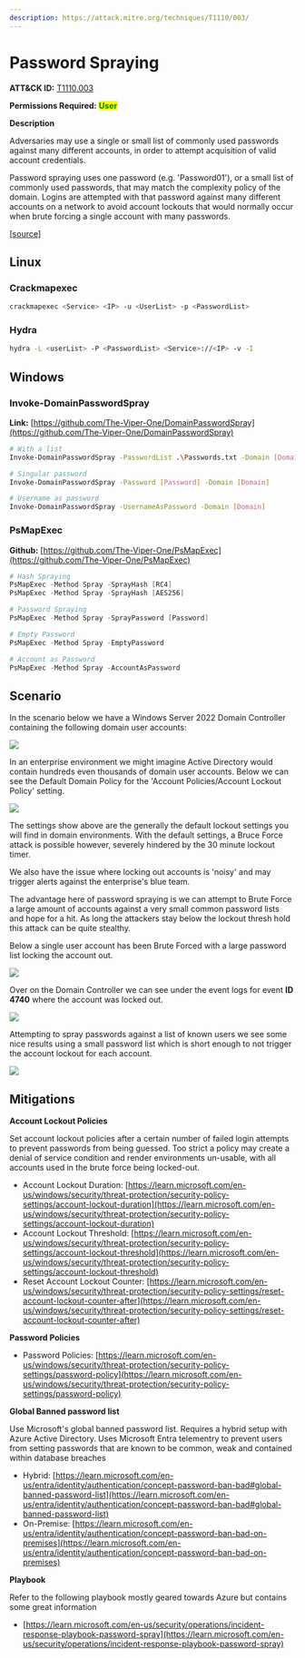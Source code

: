 ```yaml
---
description: https://attack.mitre.org/techniques/T1110/003/
---
```


# Password Spraying

**ATT\&CK ID:** [T1110.003](https://attack.mitre.org/techniques/T1110/003/)

**Permissions Required:** <mark style="color:green;">**User**</mark>

**Description**

Adversaries may use a single or small list of commonly used passwords against many different accounts, in order to attempt acquisition of valid account credentials.

Password spraying uses one password (e.g. 'Password01'), or a small list of commonly used passwords, that may match the complexity policy of the domain. Logins are attempted with that password against many different accounts on a network to avoid account lockouts that would normally occur when brute forcing a single account with many passwords.

\[[source](https://attack.mitre.org/techniques/T1110/003/)]

## Linux

### Crackmapexec

```bash
crackmapexec <Service> <IP> -u <UserList> -p <PasswordList>
```

### Hydra

```bash
hydra -L <userList> -P <PasswordList> <Service>://<IP> -v -I 
```

## Windows

### Invoke-DomainPasswordSpray

**Link:** [https://github.com/The-Viper-One/DomainPasswordSpray](https://github.com/The-Viper-One/DomainPasswordSpray)

```bash
# With a list
Invoke-DomainPasswordSpray -PasswordList .\Passwords.txt -Domain [Domain]

# Singular password
Invoke-DomainPasswordSpray -Password [Password] -Domain [Domain]

# Username as password
Invoke-DomainPasswordSpray -UsernameAsPassword -Domain [Domain]
```

### PsMapExec

**Github:** [https://github.com/The-Viper-One/PsMapExec](https://github.com/The-Viper-One/PsMapExec)

```powershell
# Hash Spraying
PsMapExec -Method Spray -SprayHash [RC4]
PsMapExec -Method Spray -SprayHash [AES256]

# Password Spraying
PsMapExec -Method Spray -SprayPassword [Password]

# Empty Password
PsMapExec -Method Spray -EmptyPassword

# Account as Password 
PsMapExec -Method Spray -AccountAsPassword
```

## Scenario

In the scenario below we have a Windows Server 2022 Domain Controller containing the following domain user accounts:

![](../../../../.gitbook/assets/ADusers.PNG)

In an enterprise environment we might imagine Active Directory would contain hundreds even thousands of domain user accounts. Below we can see the Default Domain Policy for the 'Account Policies/Account Lockout Policy' setting.

![](../../../../.gitbook/assets/GPO.PNG)

The settings show above are the generally the default lockout settings you will find in domain environments. With the default settings, a Bruce Force attack is possible however, severely hindered by the 30 minute lockout timer.

We also have the issue where locking out accounts is 'noisy' and may trigger alerts against the enterprise's blue team.

The advantage here of password spraying is we can attempt to Brute Force a large amount of accounts against a very small common password lists and hope for a hit. As long the attackers stay below the lockout thresh hold this attack can be quite stealthy.

Below a single user account has been Brute Forced with a large password list locking the account out.

![](<../../../../.gitbook/assets/image (1736).png>)

Over on the Domain Controller we can see under the event logs for event **ID 4740** where the account was locked out.

![](../../../../.gitbook/assets/event.PNG)

Attempting to spray passwords against a list of known users we see some nice results using a small password list which is short enough to not trigger the account lockout for each account.

![](<../../../../.gitbook/assets/image (1738).png>)

## Mitigations

**Account Lockout Policies**

Set account lockout policies after a certain number of failed login attempts to prevent passwords from being guessed. Too strict a policy may create a denial of service condition and render environments un-usable, with all accounts used in the brute force being locked-out.

* Account Lockout Duration: [https://learn.microsoft.com/en-us/windows/security/threat-protection/security-policy-settings/account-lockout-duration](https://learn.microsoft.com/en-us/windows/security/threat-protection/security-policy-settings/account-lockout-duration)
* Account Lockout Threshold: [https://learn.microsoft.com/en-us/windows/security/threat-protection/security-policy-settings/account-lockout-threshold](https://learn.microsoft.com/en-us/windows/security/threat-protection/security-policy-settings/account-lockout-threshold)
* Reset Account Lockout Counter: [https://learn.microsoft.com/en-us/windows/security/threat-protection/security-policy-settings/reset-account-lockout-counter-after](https://learn.microsoft.com/en-us/windows/security/threat-protection/security-policy-settings/reset-account-lockout-counter-after)

**Password Policies**

* Password Policies: [https://learn.microsoft.com/en-us/windows/security/threat-protection/security-policy-settings/password-policy](https://learn.microsoft.com/en-us/windows/security/threat-protection/security-policy-settings/password-policy)

**Global Banned password list**

Use Microsoft's global banned password list. Requires a hybrid setup with Azure Active Directory. Uses Microsoft Entra telementry to prevent users from setting passwords that are known to be common, weak and contained within database breaches

* Hybrid: [https://learn.microsoft.com/en-us/entra/identity/authentication/concept-password-ban-bad#global-banned-password-list](https://learn.microsoft.com/en-us/entra/identity/authentication/concept-password-ban-bad#global-banned-password-list)
* On-Premise: [https://learn.microsoft.com/en-us/entra/identity/authentication/concept-password-ban-bad-on-premises](https://learn.microsoft.com/en-us/entra/identity/authentication/concept-password-ban-bad-on-premises)

**Playbook**

Refer to the following playbook mostly geared towards Azure but contains some great information

* [https://learn.microsoft.com/en-us/security/operations/incident-response-playbook-password-spray](https://learn.microsoft.com/en-us/security/operations/incident-response-playbook-password-spray)



### &#x20;<a href="#detection" id="detection"></a>
